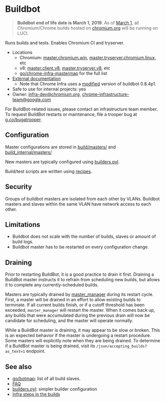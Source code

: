 # Buildbot

> **Buildbot end of life date is March 1, 2019**. As of [March 1](buildbot_eol.md), all Chromium/Chrome builds hosted on [chromium.org](https://www.chromium.org) will be running on LUCI.

Runs builds and tests. Enables Chromium CI and tryserver.

*   Locations
    *   Chromium: [master.chromium.win], [master.tryserver.chromium.linux], etc
    *   v8: [master.client.v8], [master.tryserver.v8], etc
    *   [go/chrome-infra-mastermap] for the full list
*   [External documentation](http://docs.buildbot.net/0.8.4p1/)
    *   Note that Chrome Infra uses a
        [modified](https://chromium.googlesource.com/chromium/tools/build/+log/master/third_party/buildbot_8_4p1)
        version of buildbot 0.8.4p1.
*   Safe to use for internal projects: yes
*   Owner: infra-dev@chromium.org, chrome-infrastructure-team@google.com

For BuildBot-related issues, please contact an infrastructure team member. To
request BuildBot restarts or maintenance, file a trooper bug at
[g.co/bugatrooper](http://g.co/bugatrooper).

## Configuration

Master configurations are stored in
[build/masters/](https://chromium.googlesource.com/chromium/tools/build/+/master/masters/)
and [build_internal/masters/](https://chrome-internal.googlesource.com/chrome/tools/build/+/master/masters/)

New masters are typically configured using [builders.pyl](builders.pyl.md).

Build/test scripts are written using [recipes](../../recipes.md).

## Security

Groups of buildbot masters are isolated from each other by VLANs.
Buildbot masters and slaves within the same VLAN have network access to each
other.

## Limitations

* Buildbot does not scale with the number of builds, slaves or amount of build
  logs.
* Buildbot master has to be restarted on every configuration change.

## Draining

Prior to restarting BuildBot, it is a good practice to drain it first. Draining
a BuildBot master instructs it to refrain from scheduling new builds, but allows
it to complete any currently-scheduled builds.

Masters are typically drained by
[master_manager](https://chromium.googlesource.com/infra/infra/+/master/infra/tools/master_manager)
during its restart cycle. First, a master will be drained in an effort to allow
existing builds to terminate. If all current builds finish, or if a cutoff
threshold has been exceeded, `master_manager` will restart the master. When it
comes back up, any builds that were accumulated during the previous drain will
now be candidate for scheduling, and the master will operate normally.

While a BuildBot master is draining, it may appear to be slow or broken. This is
an expected behavior if the master is undergoing a restart procedure. Some
masters will explicitly note when they are being drained. To determine if a
BuildBot master is being drained, visit its `/json/accepting_builds?as_text=1`
endpoint.

## See also

* [go/botmap]: list of all build slaves.
* [FAQ](faq.md)
* [builders.pyl](builders.pyl.md): simpler builder configuration
* [Infra steps in the builds](steps.md)

[master.chromium.win]: https://build.chromium.org/p/chromium.win
[master.tryserver.chromium.linux]: https://build.chromium.org/p/tryserver.chromium.linux
[master.client.v8]: https://build.chromium.org/p/client.v8
[master.tryserver.v8]: https://build.chromium.org/p/tryserver.v8
[go/chrome-infra-mastermap]: http://go/chrome-infra-mastermap
[go/botmap]: http://go/botmap
